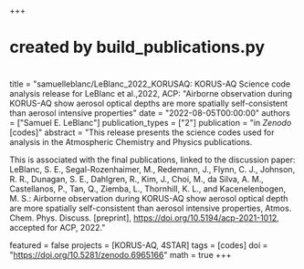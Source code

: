 +++
#
# created by build_publications.py
#
title = "samuelleblanc/LeBlanc\_2022\_KORUSAQ: KORUS-AQ Science code analysis release for LeBlanc et al.,2022, ACP: "Airborne observation during KORUS-AQ show aerosol optical depths are more spatially self-consistent than aerosol intensive properties"
date = "2022-08-05T00:00:00"
authors = ["Samuel E. LeBlanc"]
publication_types = ["2"]
publication = "in *Zenodo* [codes]"
abstract = "This release presents the science codes used for analysis in the Atmospheric Chemistry and Physics publications.

This is associated with the final publications, linked to the discussion paper: LeBlanc, S. E., Segal-Rozenhaimer, M., Redemann, J., Flynn, C. J., Johnson, R. R., Dunagan, S. E., Dahlgren, R., Kim, J., Choi, M., da Silva, A. M., Castellanos, P., Tan, Q., Ziemba, L., Thornhill, K. L., and Kacenelenbogen, M. S.: Airborne observation during KORUS-AQ show aerosol optical depth are more spatially self-consistent than aerosol intensive properties, Atmos. Chem. Phys. Discuss. [preprint], https://doi.org/10.5194/acp-2021-1012, accepted for ACP, 2022."

featured = false
projects = [KORUS-AQ, 4STAR]
tags = [codes]
doi = "https://doi.org/10.5281/zenodo.6965166"
math = true
+++
